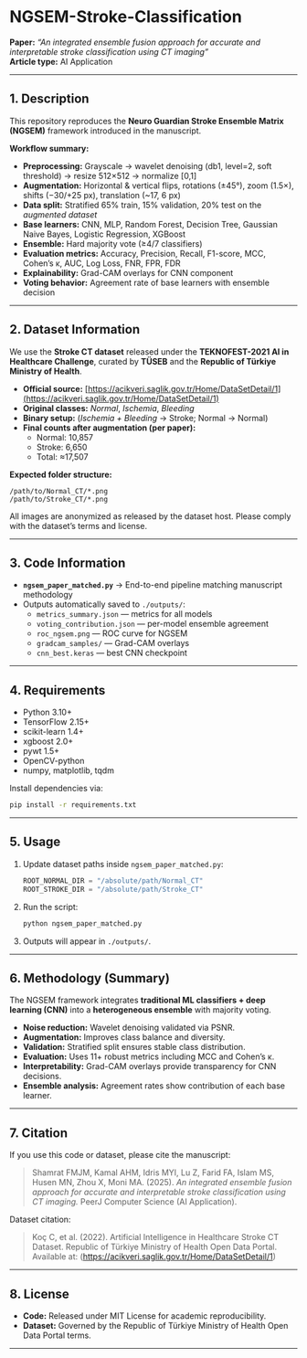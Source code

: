 # NGSEM-Stroke-Classification

**Paper:** *“An integrated ensemble fusion approach for accurate and interpretable stroke classification using CT imaging”*  
**Article type:** AI Application

---

## 1. Description
This repository reproduces the **Neuro Guardian Stroke Ensemble Matrix (NGSEM)** framework introduced in the manuscript.  

**Workflow summary:**
- **Preprocessing:** Grayscale → wavelet denoising (db1, level=2, soft threshold) → resize 512×512 → normalize [0,1]  
- **Augmentation:** Horizontal & vertical flips, rotations (±45°), zoom (1.5×), shifts (−30/+25 px), translation (~17, 6 px)  
- **Data split:** Stratified 65% train, 15% validation, 20% test on the *augmented dataset*  
- **Base learners:** CNN, MLP, Random Forest, Decision Tree, Gaussian Naive Bayes, Logistic Regression, XGBoost  
- **Ensemble:** Hard majority vote (≥4/7 classifiers)  
- **Evaluation metrics:** Accuracy, Precision, Recall, F1-score, MCC, Cohen’s κ, AUC, Log Loss, FNR, FPR, FDR  
- **Explainability:** Grad-CAM overlays for CNN component  
- **Voting behavior:** Agreement rate of base learners with ensemble decision  

---

## 2. Dataset Information
We use the **Stroke CT dataset** released under the **TEKNOFEST-2021 AI in Healthcare Challenge**, curated by **TÜSEB** and the **Republic of Türkiye Ministry of Health**.  

- **Official source:** [https://acikveri.saglik.gov.tr/Home/DataSetDetail/1](https://acikveri.saglik.gov.tr/Home/DataSetDetail/1)  
- **Original classes:** *Normal*, *Ischemia*, *Bleeding*  
- **Binary setup:** (*Ischemia + Bleeding* → Stroke; Normal → Normal)  
- **Final counts after augmentation (per paper):**
  - Normal: 10,857  
  - Stroke: 6,650  
  - Total: ≈17,507  

**Expected folder structure:**
```
/path/to/Normal_CT/*.png
/path/to/Stroke_CT/*.png
```

All images are anonymized as released by the dataset host. Please comply with the dataset’s terms and license.

---

## 3. Code Information
- **`ngsem_paper_matched.py`** → End-to-end pipeline matching manuscript methodology  
- Outputs automatically saved to `./outputs/`:
  - `metrics_summary.json` — metrics for all models
  - `voting_contribution.json` — per-model ensemble agreement
  - `roc_ngsem.png` — ROC curve for NGSEM
  - `gradcam_samples/` — Grad-CAM overlays
  - `cnn_best.keras` — best CNN checkpoint

---

## 4. Requirements
- Python 3.10+  
- TensorFlow 2.15+  
- scikit-learn 1.4+  
- xgboost 2.0+  
- pywt 1.5+  
- OpenCV-python  
- numpy, matplotlib, tqdm  

Install dependencies via:
```bash
pip install -r requirements.txt
```

---

## 5. Usage
1. Update dataset paths inside `ngsem_paper_matched.py`:
   ```python
   ROOT_NORMAL_DIR = "/absolute/path/Normal_CT"
   ROOT_STROKE_DIR = "/absolute/path/Stroke_CT"
   ```
2. Run the script:
   ```bash
   python ngsem_paper_matched.py
   ```
3. Outputs will appear in `./outputs/`.

---

## 6. Methodology (Summary)
The NGSEM framework integrates **traditional ML classifiers + deep learning (CNN)** into a **heterogeneous ensemble** with majority voting.  
- **Noise reduction:** Wavelet denoising validated via PSNR.  
- **Augmentation:** Improves class balance and diversity.  
- **Validation:** Stratified split ensures stable class distribution.  
- **Evaluation:** Uses 11+ robust metrics including MCC and Cohen’s κ.  
- **Interpretability:** Grad-CAM overlays provide transparency for CNN decisions.  
- **Ensemble analysis:** Agreement rates show contribution of each base learner.  

---

## 7. Citation
If you use this code or dataset, please cite the manuscript:  
> Shamrat FMJM, Kamal AHM, Idris MYI, Lu Z, Farid FA, Islam MS, Husen MN, Zhou X, Moni MA. (2025). *An integrated ensemble fusion approach for accurate and interpretable stroke classification using CT imaging.* PeerJ Computer Science (AI Application).

Dataset citation:  
> Koç C, et al. (2022). Artificial Intelligence in Healthcare Stroke CT Dataset. Republic of Türkiye Ministry of Health Open Data Portal. Available at: (https://acikveri.saglik.gov.tr/Home/DataSetDetail/1)

---

## 8. License
- **Code:** Released under MIT License for academic reproducibility.  
- **Dataset:** Governed by the Republic of Türkiye Ministry of Health Open Data Portal terms.  

---
